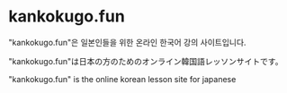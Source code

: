# kankokugo.fun
"kankokugo.fun"은 일본인들을 위한 온라인 한국어 강의 사이트입니다.

"kankokugo.fun"は日本の方のためのオンライン韓国語レッソンサイトです。

"kankokugo.fun" is the online korean lesson site for japanese
